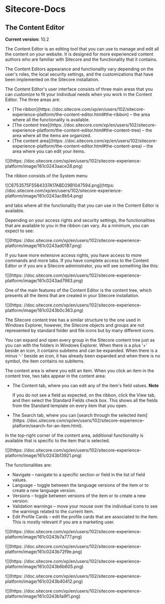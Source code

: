 # Sitecore-Docs

## The Content Editor

**Current version:** 10.2

The Content Editor is an editing tool that you can use to manage and edit all the content on your website. It is designed for more experienced content authors who are familiar with Sitecore and the functionality that it contains.

The Content Editors appearance and functionality vary depending on the user's roles, the local security settings, and the customizations that have been implemented on the Sitecore installation.

The Content Editor's user interface consists of three main areas that you can customize to fit your individual needs when you work in the Content Editor. The three areas are:

- [The ribbon](https:
  //doc.sitecore.com/xp/en/users/102/sitecore-experience-platform/the-content-editor.html#the-ribbon) – the area where all the functionality is available.
- [The content tree](https:
  //doc.sitecore.com/xp/en/users/102/sitecore-experience-platform/the-content-editor.html#the-content-tree) – the area where all the items are organized.
- [The content area](https:
  //doc.sitecore.com/xp/en/users/102/sitecore-experience-platform/the-content-editor.html#the-content-area) – the area where you can edit your items.

![](https:
//doc.sitecore.com/xp/en/users/102/sitecore-experience-platform/image/161c0243aace28.png)

The ribbon consists of the System menu

![C6753575F5584337A17ABD29B1047594.png](https:
//doc.sitecore.com/xp/en/users/102/sitecore-experience-platform/image/161c0243ac8b54.png)

and tabs where all the functionality that you can use in the Content Editor is available.

Depending on your access rights and security settings, the functionalities that are available to you in the ribbon can vary. As a minimum, you can expect to see:

![](https:
//doc.sitecore.com/xp/en/users/102/sitecore-experience-platform/image/161c0243ad0187.png)

If you have more extensive access rights, you have access to more commands and more tabs. If you have complete access to the Content Editor or if you are a Sitecore administrator, you will see something like this:

![](https:
//doc.sitecore.com/xp/en/users/102/sitecore-experience-platform/image/161c0243ad7983.png)

One of the main features of the Content Editor is the content tree, which presents all the items that are created in your Sitecore installation.

![](https:
//doc.sitecore.com/xp/en/users/102/sitecore-experience-platform/image/161c0243b0c363.png)

The Sitecore content tree has a similar structure to the one used in Windows Explorer, however, the Sitecore objects and groups are not represented by standard folder and file icons but by many different icons.

You can expand and open every group in the Sitecore content tree just as you can with the folders in Windows Explorer. When there is a plus ‘+' beside an icon, it contains subitems and can be expanded. When there is a minus ‘-' beside an icon, it has already been expanded and when there is no symbol, the item contains no subitems.

The content area is where you edit an item. When you click an item in the content tree, two tabs appear in the content area:

- The Content tab, where you can edit any of the item's field values. **Note**

  If you do not see a field as expected, on the ribbon, click the View tab, and then select the Standard Fields check box. This shows all the fields from the Standard template on every item that you open.

- The Search tab, where you can [search through the selected item](https:
  //doc.sitecore.com/xp/en/users/102/sitecore-experience-platform/search-for-an-item.html).

In the top-right corner of the content area, additional functionality is available that is specific to the item that is selected.

![](https:
//doc.sitecore.com/xp/en/users/102/sitecore-experience-platform/image/161c0243b13921.png)

The functionalities are:

- Navigate – navigate to a specific section or field in the list of field values.
- Language – toggle between the language versions of the item or to create a new language version.
- Versions – toggle between versions of the item or to create a new version.
- Validation warnings – move your mouse over the individual icons to see the warnings related to the current item.
- Edit Profile Cards – edit the profile cards that are associated to the item. This is mostly relevant if you are a marketing user.

![](https:
//doc.sitecore.com/xp/en/users/102/sitecore-experience-platform/image/161c0243b7a777.png)

![](https:
//doc.sitecore.com/xp/en/users/102/sitecore-experience-platform/image/161c0243b72f9e.png)

![](https:
//doc.sitecore.com/xp/en/users/102/sitecore-experience-platform/image/161c0243b6b605.png)

![](https:
//doc.sitecore.com/xp/en/users/102/sitecore-experience-platform/image/161c0243b40412.png)

![](https:
//doc.sitecore.com/xp/en/users/102/sitecore-experience-platform/image/161c0243b1a9f1.png)

